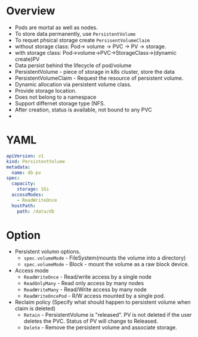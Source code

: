 # Overview
- Pods are mortal as well as nodes.
- To store data permanently, use `PersistentVolume`
- To requet phsical storage create `PersisentVolumeClaim`
- without storage class: Pod-> volume -> PVC -> PV -> storage.
- with storage class: Pod->volume->PVC->StorageClass->(dynamic create)PV
- Data persist behind the lifecycle of pod/volume
- PersistentVolume - piece of storage in k8s cluster, store the data
- PersistentVolumeClaim - Request the resource of persistent volume. 
- Dynamic allocation via persistent volume class. 
- Provide storage location.
- Does not belong to a namespace
- Support differnet storage type (NFS.
- After creation, status is available, not bound to any PVC
- 

# YAML
```yaml
apiVersion: v1
kind: PersistentVolume
metadata:
  name: db-pv
spec:
  capacity:
    storage: 1Gi
  accessModes:
    - ReadWriteOnce
  hostPath:
    path: /data/db
```

# Option

- Persistent volumn options.
  - `spec.volumeMode` - FileSystem(mounts the volume into a directory)
  - `spec.volumeMode` - Block - mount the volume as a raw block device.
- Access mode
  - `ReadWriteOnce` - Read/write access by a single node
  - `ReadOnlyMany` - Read only access by many nodes
  - `ReadWriteMany` - Read/Write access by many node
  - `ReadWriteOncePod` - R/W access mounted by a single pod.
- Reclaim policy (Specify what should happen to persistent volume when claim is deleted)
  - `Retain` - PersistentVolume is "released". PV is not deleted if the user deletes the PVC.
               Status of PV will change to Released.
  - `Delete` - Remove the persistent volume and associate storage.